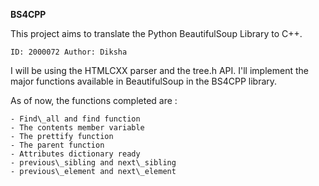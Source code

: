 **BS4CPP**

This project aims to translate the Python BeautifulSoup Library to C++. 

``ID: 2000072
Author: Diksha``

I will be using the HTMLCXX parser and the tree.h API. I'll implement the major functions available in BeautifulSoup in the BS4CPP library. 

As of now, the functions completed are :

    - Find\_all and find function
    - The contents member variable
    - The prettify function
    - The parent function 
    - Attributes dictionary ready
    - previous\_sibling and next\_sibling 
    - previous\_element and next\_element



